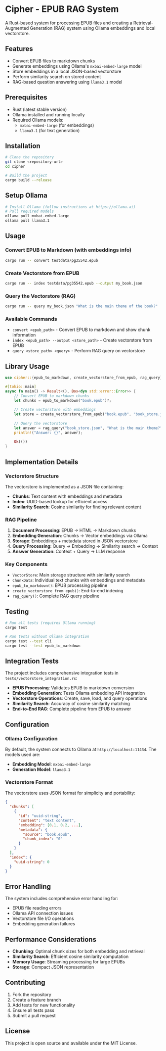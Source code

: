 # Cipher - EPUB RAG System

A Rust-based system for processing EPUB files and creating a Retrieval-Augmented Generation (RAG) system using Ollama embeddings and local vectorstore.

## Features

- Convert EPUB files to markdown chunks
- Generate embeddings using Ollama's `mxbai-embed-large` model
- Store embeddings in a local JSON-based vectorstore
- Perform similarity search on stored content
- RAG-based question answering using `llama3.1` model

## Prerequisites

- Rust (latest stable version)
- Ollama installed and running locally
- Required Ollama models:
  - `mxbai-embed-large` (for embeddings)
  - `llama3.1` (for text generation)

## Installation

```bash
# Clone the repository
git clone <repository-url>
cd cipher

# Build the project
cargo build --release
```

## Setup Ollama

```bash
# Install Ollama (follow instructions at https://ollama.ai)
# Pull required models
ollama pull mxbai-embed-large
ollama pull llama3.1
```

## Usage

### Convert EPUB to Markdown (with embeddings info)

```bash
cargo run -- convert testdata/pg35542.epub
```

### Create Vectorstore from EPUB

```bash
cargo run -- index testdata/pg35542.epub --output my_book.json
```

### Query the Vectorstore (RAG)

```bash
cargo run -- query my_book.json "What is the main theme of the book?"
```

### Available Commands

- `convert <epub_path>` - Convert EPUB to markdown and show chunk information
- `index <epub_path> --output <store_path>` - Create vectorstore from EPUB
- `query <store_path> <query>` - Perform RAG query on vectorstore

## Library Usage

```rust
use cipher::{epub_to_markdown, create_vectorstore_from_epub, rag_query};

#[tokio::main]
async fn main() -> Result<(), Box<dyn std::error::Error>> {
    // Convert EPUB to markdown chunks
    let chunks = epub_to_markdown("book.epub")?;
    
    // Create vectorstore with embeddings
    let store = create_vectorstore_from_epub("book.epub", "book_store.json").await?;
    
    // Query the vectorstore
    let answer = rag_query("book_store.json", "What is the main theme?", 3).await?;
    println!("Answer: {}", answer);
    
    Ok(())
}
```

## Implementation Details

### Vectorstore Structure

The vectorstore is implemented as a JSON file containing:
- **Chunks**: Text content with embeddings and metadata
- **Index**: UUID-based lookup for efficient access
- **Similarity Search**: Cosine similarity for finding relevant content

### RAG Pipeline

1. **Document Processing**: EPUB → HTML → Markdown chunks
2. **Embedding Generation**: Chunks → Vector embeddings via Ollama
3. **Storage**: Embeddings + metadata stored in JSON vectorstore
4. **Query Processing**: Query → Embedding → Similarity search → Context
5. **Answer Generation**: Context + Query → LLM response

### Key Components

- `VectorStore`: Main storage structure with similarity search
- `ChunkData`: Individual text chunks with embeddings and metadata
- `epub_to_markdown()`: EPUB processing pipeline
- `create_vectorstore_from_epub()`: End-to-end indexing
- `rag_query()`: Complete RAG query pipeline

## Testing

```bash
# Run all tests (requires Ollama running)
cargo test

# Run tests without Ollama integration
cargo test --test cli
cargo test --test epub_to_markdown
```

## Integration Tests

The project includes comprehensive integration tests in `tests/vectorstore_integration.rs`:

- **EPUB Processing**: Validates EPUB to markdown conversion
- **Embedding Generation**: Tests Ollama embedding API integration
- **Vectorstore Operations**: Create, save, load, and query operations
- **Similarity Search**: Accuracy of cosine similarity matching
- **End-to-End RAG**: Complete pipeline from EPUB to answer

## Configuration

### Ollama Configuration

By default, the system connects to Ollama at `http://localhost:11434`. The models used are:
- **Embedding Model**: `mxbai-embed-large`
- **Generation Model**: `llama3.1`

### Vectorstore Format

The vectorstore uses JSON format for simplicity and portability:

```json
{
  "chunks": [
    {
      "id": "uuid-string",
      "content": "text content",
      "embedding": [0.1, 0.2, ...],
      "metadata": {
        "source": "book.epub",
        "chunk_index": "0"
      }
    }
  ],
  "index": {
    "uuid-string": 0
  }
}
```

## Error Handling

The system includes comprehensive error handling for:
- EPUB file reading errors
- Ollama API connection issues
- Vectorstore file I/O operations
- Embedding generation failures

## Performance Considerations

- **Chunking**: Optimal chunk sizes for both embedding and retrieval
- **Similarity Search**: Efficient cosine similarity computation
- **Memory Usage**: Streaming processing for large EPUBs
- **Storage**: Compact JSON representation

## Contributing

1. Fork the repository
2. Create a feature branch
3. Add tests for new functionality
4. Ensure all tests pass
5. Submit a pull request

## License

This project is open source and available under the MIT License.